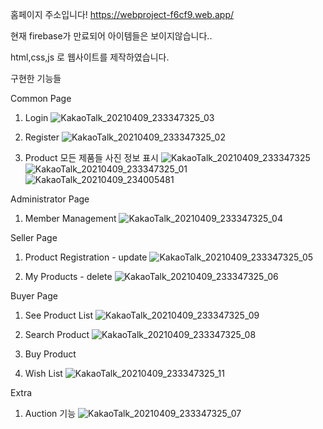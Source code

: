 홈페이지 주소입니다!
https://webproject-f6cf9.web.app/

현재 firebase가 만료되어 아이템들은 보이지않습니다..

html,css,js 로 웹사이트를 제작하였습니다.

구현한 기능들

Common Page
1. Login
![KakaoTalk_20210409_233347325_03](https://user-images.githubusercontent.com/80762743/114196622-8160ad80-998c-11eb-85bb-46adabb23b55.jpg)

2. Register
![KakaoTalk_20210409_233347325_02](https://user-images.githubusercontent.com/80762743/114196632-845b9e00-998c-11eb-811e-a881bd418ce2.jpg)

3. Product 모든 제품들 사진 정보 표시
![KakaoTalk_20210409_233347325](https://user-images.githubusercontent.com/80762743/114196597-7b6acc80-998c-11eb-8df8-9c0f3ebd12b3.jpg)
![KakaoTalk_20210409_233347325_01](https://user-images.githubusercontent.com/80762743/114196599-7c036300-998c-11eb-9235-411a2b43e342.jpg)
![KakaoTalk_20210409_234005481](https://user-images.githubusercontent.com/80762743/114197116-ff24b900-998c-11eb-8c1f-3863e16d07b9.jpg)


Administrator Page
1. Member Management
![KakaoTalk_20210409_233347325_04](https://user-images.githubusercontent.com/80762743/114196584-76a61880-998c-11eb-8a7a-10720f880366.jpg)


Seller Page
1. Product Registration - update
![KakaoTalk_20210409_233347325_05](https://user-images.githubusercontent.com/80762743/114196563-7279fb00-998c-11eb-8189-84f5d8be5d23.jpg)

2. My Products - delete
![KakaoTalk_20210409_233347325_06](https://user-images.githubusercontent.com/80762743/114196572-73ab2800-998c-11eb-8a30-eef322648292.jpg)


Buyer Page
1. See Product List
![KakaoTalk_20210409_233347325_09](https://user-images.githubusercontent.com/80762743/114196472-5c6c3a80-998c-11eb-83f3-024628c27c53.jpg)

2. Search Product
![KakaoTalk_20210409_233347325_08](https://user-images.githubusercontent.com/80762743/114196352-3d6da880-998c-11eb-9669-f420894c5d59.jpg)

3. Buy Product

4. Wish List
![KakaoTalk_20210409_233347325_11](https://user-images.githubusercontent.com/80762743/114196242-26c75180-998c-11eb-8b13-e767b8244474.jpg)


Extra
1. Auction 기능
![KakaoTalk_20210409_233347325_07](https://user-images.githubusercontent.com/80762743/114196507-65f5a280-998c-11eb-9873-25bbd2ea1b01.jpg)
